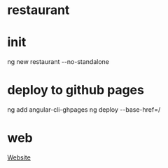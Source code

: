 # restaurant

# init
ng new restaurant --no-standalone
# deploy to github pages
ng add angular-cli-ghpages
ng deploy --base-href=/


# web
[Website](https://dattp6501.github.io/portal-restaurant/)
